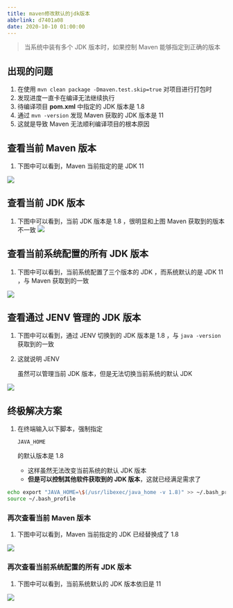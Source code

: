 ```yaml
---
title: maven修改默认的jdk版本
abbrlink: d7401a08
date: 2020-10-10 01:00:00
---
```


> 当系统中装有多个 JDK 版本时，如果控制 Maven 能够指定到正确的版本

## 出现的问题

1. 在使用 `mvn clean package -Dmaven.test.skip=true` 对项目进行打包时
2. 发现进度一直卡在编译无法继续执行
3. 待编译项目 **pom.xml** 中指定的 JDK 版本是 1.8
4. 通过 `mvn -version` 发现 Maven 获取的 JDK 版本是 11
5. 这就是导致 Maven 无法顺利编译项目的根本原因

## 查看当前 Maven 版本

1. 下图中可以看到，Maven 当前指定的是 JDK 11

![](https://tva1.sinaimg.cn/large/007S8ZIlgy1gjj22t62pjj30hx02vaaq.jpg)

## 查看当前 JDK 版本

1. 下图中可以看到，当前 JDK 版本是 1.8 ，很明显和上图 Maven 获取到的版本不一致
![](https://tva1.sinaimg.cn/large/007S8ZIlgy1gjj23j7g3yj30cy020zkg.jpg)


## 查看当前系统配置的所有 JDK 版本

1. 下图中可以看到，当前系统配置了三个版本的 JDK ，而系统默认的是 JDK 11 ，与 Maven 获取到的一致

![](https://tva1.sinaimg.cn/large/007S8ZIlgy1gjj23v44u8j30e003fdgd.jpg)

## 查看通过 JENV 管理的 JDK 版本

1. 下图中可以看到，通过 JENV 切换到的 JDK 版本是 1.8 ，与 `java -version` 获取到的一致

2. 这就说明 JENV 

   虽然可以管理当前 JDK 版本，但是无法切换当前系统的默认 JDK



![](https://tva1.sinaimg.cn/large/007S8ZIlgy1gjj244e81dj30cm02g74e.jpg)

## 终极解决方案

1. 在终端输入以下脚本，强制指定 

   ```
   JAVA_HOME
   ```

    的默认版本是 1.8 

   - 这样虽然无法改变当前系统的默认 JDK 版本
   -  **但是可以控制其他软件获取到的 JDK 版本**，这就已经满足需求了

```sh
echo export "JAVA_HOME=\$(/usr/libexec/java_home -v 1.8)" >> ~/.bash_profile
source ~/.bash_profile
```

### 再次查看当前 Maven 版本

1. 下图中可以看到，Maven 当前指定的 JDK 已经替换成了 1.8

![](https://tva1.sinaimg.cn/large/007S8ZIlgy1gjj24erfomj30he02xjs2.jpg)

### 再次查看当前系统配置的所有 JDK 版本

1. 下图中可以看到，当前系统默认的 JDK 版本依旧是 11

![](https://tva1.sinaimg.cn/large/007S8ZIlgy1gjj24n80daj30dr03dq3h.jpg)

